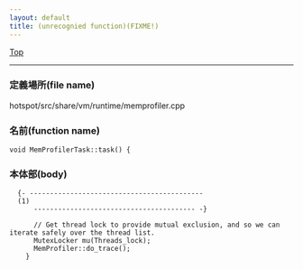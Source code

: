```yaml
---
layout: default
title: (unrecognied function)(FIXME!)
---
```

[Top](../index.html)

--- 
### 定義場所(file name)
hotspot/src/share/vm/runtime/memprofiler.cpp

### 名前(function name)
```
void MemProfilerTask::task() {
```

### 本体部(body)
```
  {- -------------------------------------------
  (1) 
      ---------------------------------------- -}

	  // Get thread lock to provide mutual exclusion, and so we can iterate safely over the thread list.
	  MutexLocker mu(Threads_lock);
	  MemProfiler::do_trace();
	}
	
```


